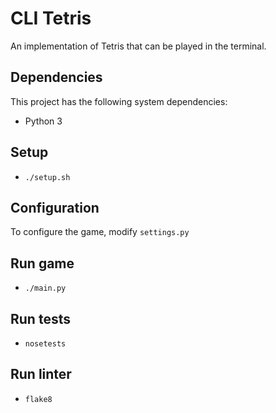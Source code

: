 # CLI Tetris
An implementation of Tetris that can be played in the terminal.

## Dependencies
This project has the following system dependencies:
- Python 3

## Setup
- `./setup.sh`

## Configuration
To configure the game, modify `settings.py`

## Run game
- `./main.py`

## Run tests
- `nosetests`

## Run linter
- `flake8`

